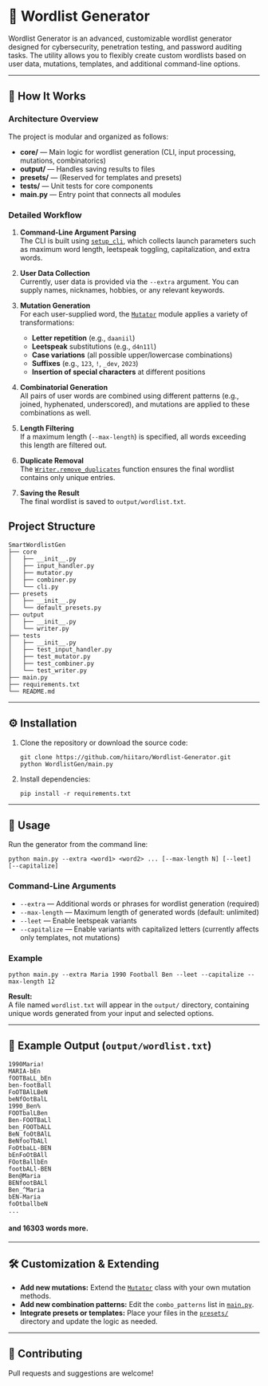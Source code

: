 # 🚀 Wordlist Generator

Wordlist Generator is an advanced, customizable wordlist generator designed for cybersecurity, penetration testing, and password auditing tasks. The utility allows you to flexibly create custom wordlists based on user data, mutations, templates, and additional command-line options.

---

## 🧠 How It Works

### Architecture Overview

The project is modular and organized as follows:

- **core/** — Main logic for wordlist generation (CLI, input processing, mutations, combinatorics)
- **output/** — Handles saving results to files
- **presets/** — (Reserved for templates and presets)
- **tests/** — Unit tests for core components
- **main.py** — Entry point that connects all modules

### Detailed Workflow

1. **Command-Line Argument Parsing**  
   The CLI is built using [`setup_cli`](core/cli.py), which collects launch parameters such as maximum word length, leetspeak toggling, capitalization, and extra words.

2. **User Data Collection**  
   Currently, user data is provided via the `--extra` argument. You can supply names, nicknames, hobbies, or any relevant keywords.

3. **Mutation Generation**  
   For each user-supplied word, the [`Mutator`](core/mutator.py) module applies a variety of transformations:
   - **Letter repetition** (e.g., `daaniil`)
   - **Leetspeak** substitutions (e.g., `d4n11l`)
   - **Case variations** (all possible upper/lowercase combinations)
   - **Suffixes** (e.g., `123`, `!`, `_dev`, `2023`)
   - **Insertion of special characters** at different positions

4. **Combinatorial Generation**  
   All pairs of user words are combined using different patterns (e.g., joined, hyphenated, underscored), and mutations are applied to these combinations as well.

5. **Length Filtering**  
   If a maximum length (`--max-length`) is specified, all words exceeding this length are filtered out.

6. **Duplicate Removal**  
   The [`Writer.remove_duplicates`](output/writer.py) function ensures the final wordlist contains only unique entries.

7. **Saving the Result**  
   The final wordlist is saved to `output/wordlist.txt`.

## Project Structure

```
SmartWordlistGen
├── core
│   ├── __init__.py
│   ├── input_handler.py
│   ├── mutator.py
│   ├── combiner.py
│   └── cli.py
├── presets
│   ├── __init__.py
│   └── default_presets.py
├── output
│   ├── __init__.py
│   └── writer.py
├── tests
│   ├── __init__.py
│   ├── test_input_handler.py
│   ├── test_mutator.py
│   ├── test_combiner.py
│   └── test_writer.py
├── main.py
├── requirements.txt
└── README.md
```

---

## ⚙️ Installation

1. Clone the repository or download the source code:
   ```shell
   git clone https://github.com/hiitaro/Wordlist-Generator.git
   python WordlistGen/main.py
   ```
3. Install dependencies:
   ```shell
   pip install -r requirements.txt
   ```

---

## 🏃 Usage

Run the generator from the command line:

```shell
python main.py --extra <word1> <word2> ... [--max-length N] [--leet] [--capitalize]
```

### Command-Line Arguments

- `--extra` — Additional words or phrases for wordlist generation (required)
- `--max-length` — Maximum length of generated words (default: unlimited)
- `--leet` — Enable leetspeak variants
- `--capitalize` — Enable variants with capitalized letters (currently affects only templates, not mutations)

### Example

```shell
python main.py --extra Maria 1990 Football Ben --leet --capitalize --max-length 12
```

**Result:**  
A file named `wordlist.txt` will appear in the `output/` directory, containing unique words generated from your input and selected options.

---

## 📄 Example Output (`output/wordlist.txt`)

```
1990Maria!
MARIA-bEn
fOOTBaLL_bEn
ben-footBall
FoOTBAlLBeN
beNfOotBalL
1990_Ben%
FOOTbalLBen
Ben-FOOTBaLl
ben_FOOTbALL
BeN_foOtBAlL
BeNfooTbALl
FoOtbaLL-BEN
bEnFoOtBAll
FOotBallbEn
footbALl-BEN
Ben@Maria
BENfootBALl
Ben_^Maria
bEN-Maria
foOtballbeN
...
```
#### and 16303 words more.
---

## 🛠️ Customization & Extending

- **Add new mutations:** Extend the [`Mutator`](core/mutator.py) class with your own mutation methods.
- **Add new combination patterns:** Edit the `combo_patterns` list in [`main.py`](main.py).
- **Integrate presets or templates:** Place your files in the [`presets/`](presets/) directory and update the logic as needed.

---

## 🤝 Contributing

Pull requests and suggestions are welcome!
